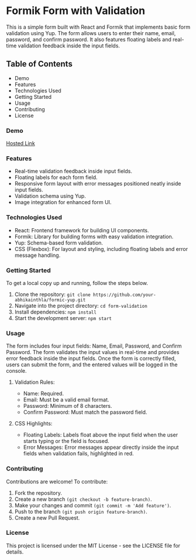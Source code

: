 # Formik Form with Validation
This is a simple form built with React and Formik that implements basic form validation using Yup. The form allows users to enter their name, email, password, and confirm password. It also features floating labels and real-time validation feedback inside the input fields.

## Table of Contents
* Demo
* Features
* Technologies Used
* Getting Started
* Usage
* Contributing
* License

### Demo 
[Hosted Link](https://66ec2103d11320aa778e05e0--tangerine-zuccutto-aae913.netlify.app/)

### Features
* Real-time validation feedback inside input fields.
* Floating labels for each form field.
* Responsive form layout with error messages positioned neatly inside input fields.
* Validation schema using Yup.
* Image integration for enhanced form UI.

### Technologies Used
* React: Frontend framework for building UI components.
* Formik: Library for building forms with easy validation integration.
* Yup: Schema-based form validation.
* CSS (Flexbox): For layout and styling, including floating labels and error message handling.

### Getting Started
To get a local copy up and running, follow the steps below.

1. Clone the repository:
   `git clone https://github.com/your-abhikainthla/formic-yup.git`
2. Navigate into the project directory:
   `cd form-validation`
3. Install dependencies:
   `npm install`
4. Start the development server:
   `npm start`

### Usage
The form includes four input fields: Name, Email, Password, and Confirm Password. The form validates the input values in real-time and provides error feedback inside the input fields. Once the form is correctly filled, users can submit the form, and the entered values will be logged in the console.

1. Validation Rules:
   * Name: Required.
   * Email: Must be a valid email format.
   * Password: Minimum of 8 characters.
   * Confirm Password: Must match the password field.

2. CSS Highlights:
   * Floating Labels: Labels float above the input field when the user starts typing or the field is focused.
   * Error Messages: Error messages appear directly inside the input fields when validation fails, highlighted in red.

### Contributing
Contributions are welcome! To contribute:
1. Fork the repository.
2. Create a new branch `(git checkout -b feature-branch)`.
3. Make your changes and commit `(git commit -m 'Add feature')`.
4. Push to the branch `(git push origin feature-branch)`.
5. Create a new Pull Request.

### License
This project is licensed under the MIT License - see the LICENSE file for details.

